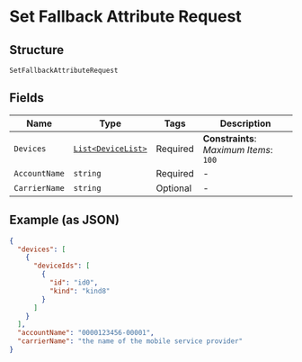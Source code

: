 
# Set Fallback Attribute Request

## Structure

`SetFallbackAttributeRequest`

## Fields

| Name | Type | Tags | Description |
|  --- | --- | --- | --- |
| `Devices` | [`List<DeviceList>`](../../doc/models/device-list.md) | Required | **Constraints**: *Maximum Items*: `100` |
| `AccountName` | `string` | Required | - |
| `CarrierName` | `string` | Optional | - |

## Example (as JSON)

```json
{
  "devices": [
    {
      "deviceIds": [
        {
          "id": "id0",
          "kind": "kind8"
        }
      ]
    }
  ],
  "accountName": "0000123456-00001",
  "carrierName": "the name of the mobile service provider"
}
```

